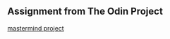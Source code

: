 ## Assignment from The Odin Project

[mastermind project](https://www.theodinproject.com/lessons/ruby-mastermind)